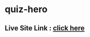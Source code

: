 # quiz-hero
<h2>Live Site Link : <a href="https://effervescent-marshmallow-62bd72.netlify.app/">click here</a></h2>
